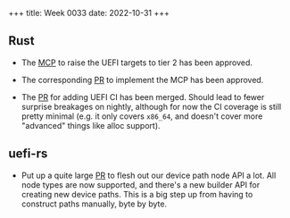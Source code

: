 +++
title: Week 0033
date: 2022-10-31
+++

## Rust

* The [MCP](https://github.com/rust-lang/compiler-team/issues/555) to
  raise the UEFI targets to tier 2 has been approved.
  
* The corresponding [PR](https://github.com/rust-lang/rust/pull/103933)
  to implement the MCP has been approved.

* The [PR](https://github.com/rust-lang/rust/pull/101703) for adding
  UEFI CI has been merged. Should lead to fewer surprise breakages on
  nightly, although for now the CI coverage is still pretty minimal
  (e.g. it only covers `x86_64`, and doesn't cover more "advanced"
  things like alloc support).

## uefi-rs

* Put up a quite large
  [PR](https://github.com/rust-osdev/uefi-rs/pull/547) to flesh out our
  device path node API a lot. All node types are now supported, and
  there's a new builder API for creating new device paths. This is a big
  step up from having to construct paths manually, byte by byte.
